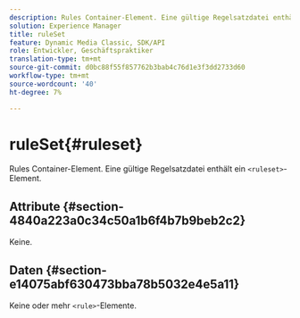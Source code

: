```yaml
---
description: Rules Container-Element. Eine gültige Regelsatzdatei enthält ein Element.
solution: Experience Manager
title: ruleSet
feature: Dynamic Media Classic, SDK/API
role: Entwickler, Geschäftspraktiker
translation-type: tm+mt
source-git-commit: d0bc88f55f857762b3bab4c76d1e3f3dd2733d60
workflow-type: tm+mt
source-wordcount: '40'
ht-degree: 7%

---
```



# ruleSet{#ruleset}

Rules Container-Element. Eine gültige Regelsatzdatei enthält ein `<ruleset>`-Element.

## Attribute {#section-4840a223a0c34c50a1b6f4b7b9beb2c2}

Keine.

## Daten {#section-e14075abf630473bba78b5032e4e5a11}

Keine oder mehr `<rule>`-Elemente.
